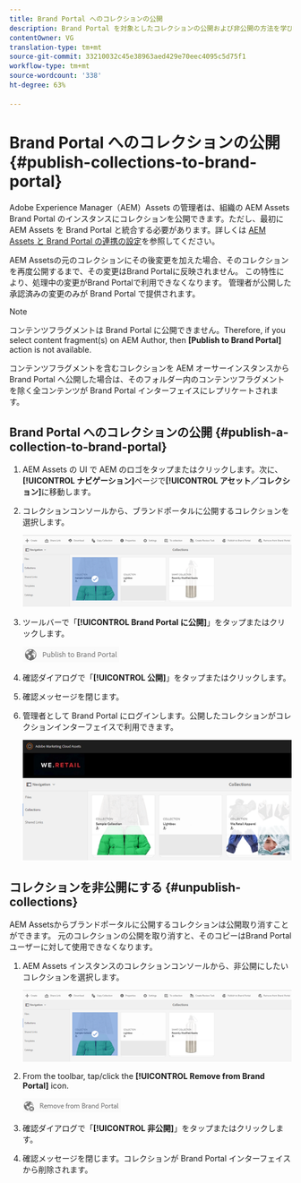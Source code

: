 ```yaml
---
title: Brand Portal へのコレクションの公開
description: Brand Portal を対象としたコレクションの公開および非公開の方法を学びます。
contentOwner: VG
translation-type: tm+mt
source-git-commit: 33210032c45e38963aed429e70eec4095c5d75f1
workflow-type: tm+mt
source-wordcount: '338'
ht-degree: 63%

---
```



# Brand Portal へのコレクションの公開 {#publish-collections-to-brand-portal}

Adobe Experience Manager（AEM）Assets の管理者は、組織の AEM Assets Brand Portal のインスタンスにコレクションを公開できます。ただし、最初に AEM Assets を Brand Portal と統合する必要があります。詳しくは [AEM Assets と Brand Portal の連携の設定](configure-aem-assets-with-brand-portal.md)を参照してください。

AEM Assetsの元のコレクションにその後変更を加えた場合、そのコレクションを再度公開するまで、その変更はBrand Portalに反映されません。 この特性により、処理中の変更がBrand Portalで利用できなくなります。 管理者が公開した承認済みの変更のみが Brand Portal で提供されます。

>[!NOTE]
>
>コンテンツフラグメントは Brand Portal に公開できません。Therefore, if you select content fragment(s) on AEM Author, then **[Publish to Brand Portal]** action is not available.
>
>コンテンツフラグメントを含むコレクションを AEM オーサーインスタンスから Brand Portal へ公開した場合は、そのフォルダー内のコンテンツフラグメントを除く全コンテンツが Brand Portal インターフェイスにレプリケートされます。

## Brand Portal へのコレクションの公開 {#publish-a-collection-to-brand-portal}

1. AEM Assets の UI で AEM のロゴをタップまたはクリックします。次に、**[!UICONTROL ナビゲーション]**&#x200B;ページで&#x200B;**[!UICONTROL アセット／コレクション]**&#x200B;に移動します。
2. コレクションコンソールから、ブランドポータルに公開するコレクションを選択します。

   ![select_collection](assets/select_collection.png)

3. ツールバーで「**[!UICONTROL Brand Portal に公開]**」をタップまたはクリックします。

   ![publish_to_bp_icon](assets/publish_to_bp_icon.png)

4. 確認ダイアログで「**[!UICONTROL 公開]**」をタップまたはクリックします。
5. 確認メッセージを閉じます。
6. 管理者として Brand Portal にログインします。公開したコレクションがコレクションインターフェイスで利用できます。

   ![published_collection](assets/published_collection.png)

## コレクションを非公開にする {#unpublish-collections}

AEM Assetsからブランドポータルに公開するコレクションは公開取り消すことができます。 元のコレクションの公開を取り消すと、そのコピーはBrand Portalユーザーに対して使用できなくなります。

1. AEM Assets インスタンスのコレクションコンソールから、非公開にしたいコレクションを選択します。

   ![select_collection-1](assets/select_collection-1.png)

2. From the toolbar, tap/click the **[!UICONTROL Remove from Brand Portal]** icon.

   ![remove_from_bp_icon](assets/remove_from_bp_icon.png)

3. 確認ダイアログで「**[!UICONTROL 非公開]**」をタップまたはクリックします。
4. 確認メッセージを閉じます。コレクションが Brand Portal インターフェイスから削除されます。
